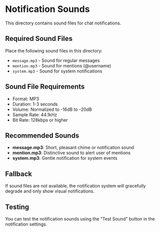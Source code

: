 # Notification Sounds

This directory contains sound files for chat notifications.

## Required Sound Files

Place the following sound files in this directory:

- `message.mp3` - Sound for regular messages
- `mention.mp3` - Sound for mentions (@username)
- `system.mp3` - Sound for system notifications

## Sound File Requirements

- Format: MP3
- Duration: 1-3 seconds
- Volume: Normalized to -16dB to -20dB
- Sample Rate: 44.1kHz
- Bit Rate: 128kbps or higher

## Recommended Sounds

- **message.mp3**: Short, pleasant chime or notification sound
- **mention.mp3**: Distinctive sound to alert user of mentions
- **system.mp3**: Gentle notification for system events

## Fallback

If sound files are not available, the notification system will gracefully degrade and only show visual notifications.

## Testing

You can test the notification sounds using the "Test Sound" button in the notification settings.
